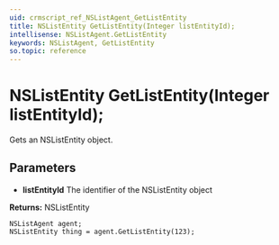 ```yaml
---
uid: crmscript_ref_NSListAgent_GetListEntity
title: NSListEntity GetListEntity(Integer listEntityId);
intellisense: NSListAgent.GetListEntity
keywords: NSListAgent, GetListEntity
so.topic: reference
---
```


# NSListEntity GetListEntity(Integer listEntityId);

Gets an NSListEntity object.

## Parameters

* **listEntityId** The identifier of the NSListEntity object

**Returns:** NSListEntity

```crmscript
NSListAgent agent;
NSListEntity thing = agent.GetListEntity(123);
```

